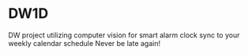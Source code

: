 # DW1D

DW project utilizing computer vision for smart alarm clock sync to your weekly calendar schedule
Never be late again! 
